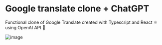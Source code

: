 # Google translate clone + ChatGPT
Functional clone of Google Translate created with Typescript and React ⚛️ using OpenAI API 🤖 


![image](https://user-images.githubusercontent.com/110681873/230786272-6062c227-5897-4727-bf4a-4096ea575d5f.png)
